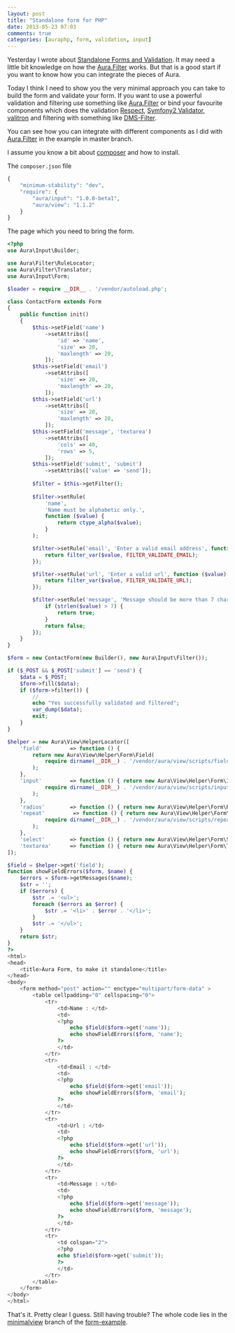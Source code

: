 ```yaml
---
layout: post
title: "Standalone form for PHP"
date: 2013-05-23 07:03
comments: true
categories: [auraphp, form, validation, input]
---
```


Yesterday I wrote about [Standalone Forms and Validation][]. It may need 
a little bit knowledge on how the [Aura.Filter][] works. But that is 
a good start if you want to know how you can integrate the pieces of Aura.

Today I think I need to show you the very minimal approach you can take 
to build the form and validate your form. If you want to
use a powerful validation and filtering use something like [Aura.Filter][] 
or bind your favourite components which does the validation [Respect][], [Symfony2 Validator][], 
[valitron][] and filtering with something like [DMS-Filter][]. 

You can see how you can integrate with different components as I did with 
[Aura.Filter][] in the example in master branch.

I assume you know a bit about [composer] and how to install.

The `composer.json` file

```php
{
    "minimum-stability": "dev",
    "require": {
        "aura/input": "1.0.0-beta1",
        "aura/view": "1.1.2"
    }
}
```

The page which you need to bring the form.

```php
<?php
use Aura\Input\Builder;

use Aura\Filter\RuleLocator;
use Aura\Filter\Translator;
use Aura\Input\Form;

$loader = require __DIR__ . '/vendor/autoload.php';

class ContactForm extends Form
{
    public function init()
    {
        $this->setField('name')
            ->setAttribs([
                'id' => 'name',
                'size' => 20,
                'maxlength' => 20,
            ]);
        $this->setField('email')
            ->setAttribs([
                'size' => 20,
                'maxlength' => 20,
            ]);
        $this->setField('url')
            ->setAttribs([
                'size' => 20,
                'maxlength' => 20,
            ]);
        $this->setField('message', 'textarea')
            ->setAttribs([
                'cols' => 40,
                'rows' => 5,
            ]);
        $this->setField('submit', 'submit')
            ->setAttribs(['value' => 'send']);
        
        $filter = $this->getFilter();
        
        $filter->setRule(
            'name',
            'Name must be alphabetic only.',
            function ($value) {
                return ctype_alpha($value);
            }
        );

        $filter->setRule('email', 'Enter a valid email address', function ($value) {
            return filter_var($value, FILTER_VALIDATE_EMAIL);
        });

        $filter->setRule('url', 'Enter a valid url', function ($value) {
            return filter_var($value, FILTER_VALIDATE_URL);
        });

        $filter->setRule('message', 'Message should be more than 7 characters', function ($value) {
            if (strlen($value) > 7) {
                return true;
            }
            return false;
        });
    }
}

$form = new ContactForm(new Builder(), new Aura\Input\Filter());

if ($_POST && $_POST['submit'] == 'send') {
    $data = $_POST;
    $form->fill($data);
    if ($form->filter()) {
        //
        echo "Yes successfully validated and filtered";
        var_dump($data);
        exit;
    }
}

$helper = new Aura\View\HelperLocator([
    'field'         => function () { 
        return new Aura\View\Helper\Form\Field(
            require dirname(__DIR__) . '/vendor/aura/view/scripts/field_registry.php'
        ); 
    },
    'input'         => function () { return new Aura\View\Helper\Form\Input(
            require dirname(__DIR__) . '/vendor/aura/view/scripts/input_registry.php'
        ); 
    },
    'radios'        => function () { return new Aura\View\Helper\Form\Radios(new Aura\View\Helper\Form\Input\Checked); },
    'repeat'         => function () { return new Aura\View\Helper\Form\Repeat(
            require dirname(__DIR__) . '/vendor/aura/view/scripts/repeat_registry.php'
        ); 
    },
    'select'        => function () { return new Aura\View\Helper\Form\Select; },
    'textarea'      => function () { return new Aura\View\Helper\Form\Textarea; },
]);

$field = $helper->get('field');
function showFieldErrors($form, $name) {
    $errors = $form->getMessages($name);
    $str = '';
    if ($errors) {
        $str .= '<ul>';
        foreach ($errors as $error) {
            $str .= '<li>' . $error . '</li>';
        }
        $str .= '</ul>';
    }
    return $str;
}
?>
<html>
<head>
    <title>Aura Form, to make it standalone</title>
</head>
<body>
    <form method="post" action="" enctype="multipart/form-data" >
        <table cellpadding="0" cellspacing="0">
            <tr>
                <td>Name : </td>
                <td>
                <?php
                    echo $field($form->get('name'));
                    echo showFieldErrors($form, 'name');
                ?>
                </td>
            </tr>
            <tr>
                <td>Email : </td>
                <td>
                <?php
                    echo $field($form->get('email'));
                    echo showFieldErrors($form, 'email');
                ?>
                </td>
            </tr>
            <tr>
                <td>Url : </td>
                <td>
                <?php
                    echo $field($form->get('url'));
                    echo showFieldErrors($form, 'url');
                ?>
                </td>
            </tr>
            <tr>
                <td>Message : </td>
                <td>
                <?php
                    echo $field($form->get('message'));
                    echo showFieldErrors($form, 'message');
                ?>
                </td>
            </tr>
            <tr>
                <td colspan="2">
                <?php 
                echo $field($form->get('submit'));
                ?>
                </td>
            </tr>
        </table>
    </form>
</body>
</html>
```

That's it. Pretty clear I guess. Still having trouble?
The whole code lies in the [minimalview][] branch of the [form-example][].

[Standalone Forms and Validation]: http://harikt.com/blog/2013/05/21/standalone-forms-and-validation/
[Aura.Filter]: http://auraphp.com/packages
[Respect]: https://github.com/Respect/Validation
[Symfony2 Validator]: https://github.com/symfony/validator
[valitron]: https://github.com/vlucas/valitron
[DMS-Filter]: https://github.com/rdohms/DMS-Filter
[composer]: http://getcomposer.org
[minimalview]: https://github.com/harikt/form-example/tree/minimalview
[form-example]: https://github.com/harikt/form-example
